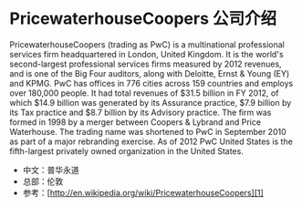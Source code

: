 # PricewaterhouseCoopers 公司介绍

PricewaterhouseCoopers (trading as PwC) is a multinational professional services firm headquartered in London, United Kingdom. It is the world's second-largest professional services firms measured by 2012 revenues, and is one of the Big Four auditors, along with Deloitte, Ernst & Young (EY) and KPMG.
PwC has offices in 776 cities across 159 countries and employs over 180,000 people. It had total revenues of $31.5 billion in FY 2012, of which $14.9 billion was generated by its Assurance practice, $7.9 billion by its Tax practice and $8.7 billion by its Advisory practice.
The firm was formed in 1998 by a merger between Coopers & Lybrand and Price Waterhouse. The trading name was shortened to PwC in September 2010 as part of a major rebranding exercise.
As of 2012 PwC United States is the fifth-largest privately owned organization in the United States.

- 中文：普华永道
- 总部：伦敦
- 参考：[http://en.wikipedia.org/wiki/PricewaterhouseCoopers][1]

[1]:	http://en.wikipedia.org/wiki/PricewaterhouseCoopers